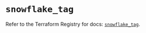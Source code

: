 # `snowflake_tag`

Refer to the Terraform Registry for docs: [`snowflake_tag`](https://registry.terraform.io/providers/snowflake-labs/snowflake/0.91.0/docs/resources/tag).
